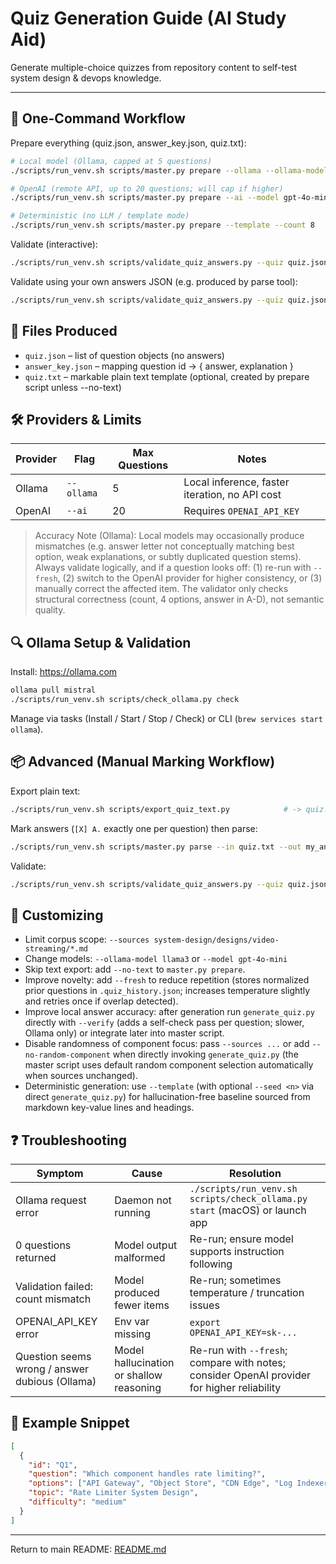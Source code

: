# Quiz Generation Guide (AI Study Aid)

Generate multiple-choice quizzes from repository content to self-test system design & devops knowledge.

***
## 🚀 One-Command Workflow
Prepare everything (quiz.json, answer_key.json, quiz.txt):
```bash
# Local model (Ollama, capped at 5 questions)
./scripts/run_venv.sh scripts/master.py prepare --ollama --ollama-model mistral --count 5 --fresh

# OpenAI (remote API, up to 20 questions; will cap if higher)
./scripts/run_venv.sh scripts/master.py prepare --ai --model gpt-4o-mini --count 12 --fresh

# Deterministic (no LLM / template mode)
./scripts/run_venv.sh scripts/master.py prepare --template --count 8
```
Validate (interactive):
```bash
./scripts/run_venv.sh scripts/validate_quiz_answers.py --quiz quiz.json --answers answer_key.json
```
Validate using your own answers JSON (e.g. produced by parse tool):
```bash
./scripts/run_venv.sh scripts/validate_quiz_answers.py --quiz quiz.json --answers answer_key.json --user my_answers.json
```

## 🧩 Files Produced
- `quiz.json` – list of question objects (no answers)
- `answer_key.json` – mapping question id -> { answer, explanation }
- `quiz.txt` – markable plain text template (optional, created by prepare script unless --no-text)

## 🛠️ Providers & Limits
| Provider | Flag | Max Questions | Notes |
|----------|------|---------------|-------|
| Ollama   | `--ollama` | 5 | Local inference, faster iteration, no API cost |
| OpenAI   | `--ai`     | 20 | Requires `OPENAI_API_KEY` |

> Accuracy Note (Ollama): Local models may occasionally produce mismatches (e.g. answer letter not conceptually matching best option, weak explanations, or subtly duplicated question stems). Always validate logically, and if a question looks off: (1) re-run with `--fresh`, (2) switch to the OpenAI provider for higher consistency, or (3) manually correct the affected item. The validator only checks structural correctness (count, 4 options, answer in A-D), not semantic quality.

## 🔍 Ollama Setup & Validation
Install: https://ollama.com
```bash
ollama pull mistral
./scripts/run_venv.sh scripts/check_ollama.py check
```
Manage via tasks (Install / Start / Stop / Check) or CLI (`brew services start ollama`).

## 📦 Advanced (Manual Marking Workflow)
Export plain text:
```bash
./scripts/run_venv.sh scripts/export_quiz_text.py            # -> quiz.txt
```
Mark answers (`[X] A.` exactly one per question) then parse:
```bash
./scripts/run_venv.sh scripts/master.py parse --in quiz.txt --out my_answers.json --force
```
Validate:
```bash
./scripts/run_venv.sh scripts/validate_quiz_answers.py --quiz quiz.json --answers answer_key.json --user my_answers.json
```

## 🔧 Customizing
- Limit corpus scope: `--sources system-design/designs/video-streaming/*.md`
- Change models: `--ollama-model llama3` or `--model gpt-4o-mini`
- Skip text export: add `--no-text` to `master.py prepare`.
- Improve novelty: add `--fresh` to reduce repetition (stores normalized prior questions in `.quiz_history.json`; increases temperature slightly and retries once if overlap detected).
- Improve local answer accuracy: after generation run `generate_quiz.py` directly with `--verify` (adds a self-check pass per question; slower, Ollama only) or integrate later into master script.
- Disable randomness of component focus: pass `--sources ...` or add `--no-random-component` when directly invoking `generate_quiz.py` (the master script uses default random component selection automatically when sources unchanged).
- Deterministic generation: use `--template` (with optional `--seed <n>` via direct `generate_quiz.py`) for hallucination-free baseline sourced from markdown key-value lines and headings.

## ❓ Troubleshooting
| Symptom | Cause | Resolution |
|---------|-------|------------|
| Ollama request error | Daemon not running | `./scripts/run_venv.sh scripts/check_ollama.py start` (macOS) or launch app |
| 0 questions returned | Model output malformed | Re-run; ensure model supports instruction following |
| Validation failed: count mismatch | Model produced fewer items | Re-run; sometimes temperature / truncation issues |
| OPENAI_API_KEY error | Env var missing | `export OPENAI_API_KEY=sk-...` |
| Question seems wrong / answer dubious (Ollama) | Model hallucination or shallow reasoning | Re-run with `--fresh`; compare with notes; consider OpenAI provider for higher reliability |

## 📜 Example Snippet
```json
[
  {
    "id": "Q1",
    "question": "Which component handles rate limiting?",
    "options": ["API Gateway", "Object Store", "CDN Edge", "Log Indexer"],
    "topic": "Rate Limiter System Design",
    "difficulty": "medium"
  }
]
```

***
Return to main README: [README.md](./README.md)
